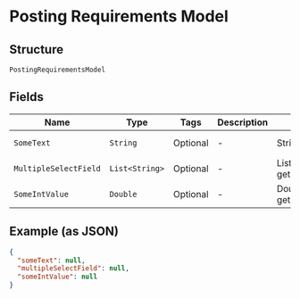 
# Posting Requirements Model

## Structure

`PostingRequirementsModel`

## Fields

| Name | Type | Tags | Description | Getter | Setter |
|  --- | --- | --- | --- | --- | --- |
| `SomeText` | `String` | Optional | - | String getSomeText() | setSomeText(String someText) |
| `MultipleSelectField` | `List<String>` | Optional | - | List<String> getMultipleSelectField() | setMultipleSelectField(List<String> multipleSelectField) |
| `SomeIntValue` | `Double` | Optional | - | Double getSomeIntValue() | setSomeIntValue(Double someIntValue) |

## Example (as JSON)

```json
{
  "someText": null,
  "multipleSelectField": null,
  "someIntValue": null
}
```

